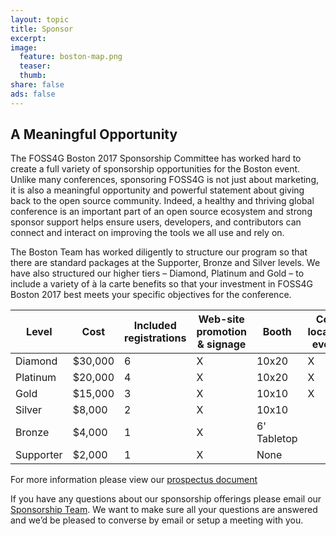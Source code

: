 ```yaml
---
layout: topic
title: Sponsor
excerpt:
image:
  feature: boston-map.png
  teaser:
  thumb:
share: false
ads: false
---
```

## A Meaningful Opportunity

The FOSS4G Boston 2017 Sponsorship Committee has worked hard to create a full variety of sponsorship opportunities for the Boston event.  Unlike many conferences, sponsoring FOSS4G is not just about marketing, it is also a meaningful opportunity and powerful statement about giving back to the open source community. Indeed, a healthy and thriving global conference is an important part of an open source ecosystem and strong sponsor support helps ensure users, developers, and contributors can connect and interact on improving the tools we all use and rely on.

The Boston Team has worked diligently to structure our program so that there are standard packages at the Supporter, Bronze and Silver levels. We have also structured our higher tiers – Diamond, Platinum and Gold – to include  a variety of  à la carte benefits so that your investment in FOSS4G Boston 2017 best meets your specific objectives for the conference.

| Level | Cost | Included registrations | Web-site promotion & signage | Booth | Co-located event| Named meal | Named social | T-shirt sleeve |
| --- | --- | --- | --- | --- | --- | --- | --- | --- |
| Diamond | $30,000 | 6 | X | 10x20 | X | X | X | X |
| Platinum | $20,000 | 4 | X | 10x20 | X | X | X | |
| Gold | $15,000 | 3 | X | 10x10 | X | X | |  |
| Silver | $8,000 | 2 | X | 10x10 |  |  |  |  |
| Bronze | $4,000 | 1 | X | 6' Tabletop |  |  |  |  |
| Supporter | $2,000 | 1 | X | None |  |  |  |  |


For more information please view our [prospectus document](SponsorshipProspectus.pdf)

If you have any questions about our sponsorship offerings please email our [Sponsorship Team](mailto:foss4g2017@gmail.com). We  want to make sure all your questions are answered and we’d be pleased to converse by email or setup a meeting with you.
